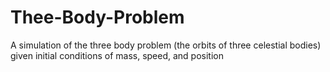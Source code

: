 # Thee-Body-Problem
A simulation of the three body problem (the orbits of three celestial bodies) given initial conditions of mass, speed, and position
